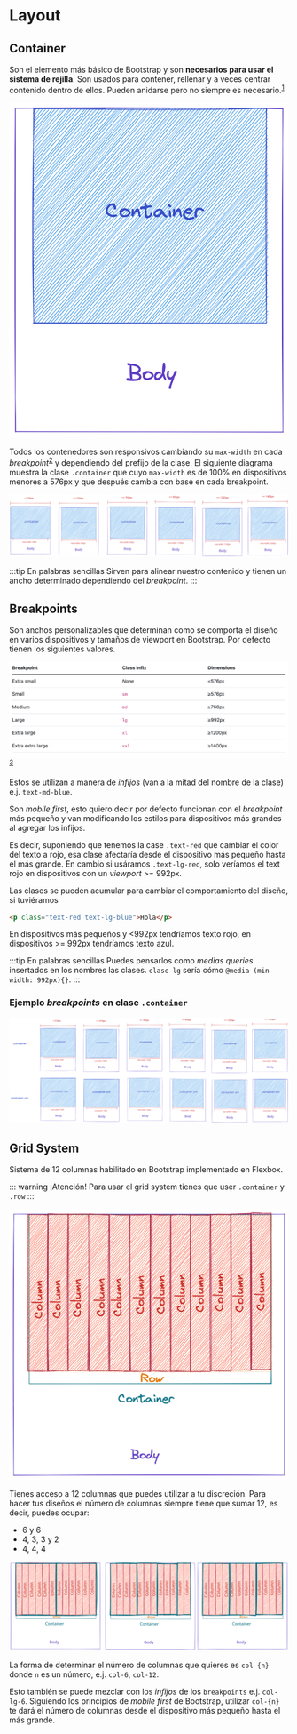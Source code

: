 # Layout

## Container

Son el elemento más básico de Bootstrap y son **necesarios para usar el sistema de rejilla**. Son usados para contener, rellenar y a veces centrar contenido dentro de ellos. Pueden anidarse pero no siempre es necesario.<sup>[1]</sup>

![Container visual explanation](../assets/img/bootstrap-container.png)

Todos los contenedores son responsivos cambiando su `max-width` en cada _breakpoint_<sup>[2]</sup> y dependiendo del prefijo de la clase. El siguiente diagrama muestra la clase `.container` que cuyo `max-width` es de 100% en dispositivos menores a 576px y que después cambia con base en cada breakpoint.

![Container visual explanation](../assets/svg/bootstrap-container-breakpoints.svg)

:::tip En palabras sencillas
Sirven para alinear nuestro contenido y tienen un ancho determinado dependiendo del _breakpoint_.
:::

## Breakpoints

Son anchos personalizables que determinan como se comporta el diseño en varios dispositivos y tamaños de viewport en Bootstrap. Por defecto tienen los siguientes valores.

![Bootstrap breakpoints](../assets//img//bootstrap-breakpoints.png)<sup>[3]</sup>

Estos se utilizan a manera de _infijos_ (van a la mitad del nombre de la clase) e.j. `text-md-blue`.

Son _mobile first_, esto quiero decir por defecto funcionan con el _breakpoint_ más pequeño y van modificando los estilos para dispositivos más grandes al agregar los infijos.

Es decir, suponiendo que tenemos la case `.text-red` que cambiar el color del texto a rojo, esa clase afectaría desde el dispositivo más pequeño hasta el más grande. En cambio si usáramos `.text-lg-red`, solo veríamos el text rojo en dispositivos con un _viewport_ >= 992px.

Las clases se pueden acumular para cambiar el comportamiento del diseño, si tuviéramos

```html
<p class="text-red text-lg-blue">Hola</p>
```

En dispositivos más pequeños y <992px tendríamos texto rojo, en dispositivos >= 992px tendríamos texto azul.

:::tip En palabras sencillas
Puedes pensarlos como _medias queries_ insertados en los nombres las clases. `clase-lg` sería cómo `@media (min-width: 992px){}`.
:::

### Ejemplo _breakpoints_ en clase `.container`

![Container visual explanation](../assets/svg/bootstrap-container-breakpoints-sm-class.svg)

## Grid System

Sistema de 12 columnas habilitado en Bootstrap implementado en Flexbox.

::: warning ¡Atención!
Para usar el grid system tienes que user `.container` y `.row`
:::

![Grid System visual explanation](../assets/img/bootstrap-grid-system.png)

Tienes acceso a 12 columnas que puedes utilizar a tu discreción. Para hacer tus diseños el número de columnas siempre tiene que sumar 12, es decir, puedes ocupar:

- 6 y 6
- 4, 3, 3 y 2
- 4, 4, 4

![Container visual explanation](../assets/svg/bootstrap-grid-opitons.svg)

La forma de determinar el número de columnas que quieres es `col-{n}` donde `n` es un número, e.j. `col-6`, `col-12`.

Esto también se puede mezclar con los _infijos_ de los `breakpoints` e.j. `col-lg-6`. Siguiendo los principios de _mobile first_ de Bootstrap, utilizar `col-{n}` te dará el número de columnas desde el dispositivo más pequeño hasta el más grande.

[1]: https://getbootstrap.com/docs/5.2/layout/containers/#how-they-work
[2]: https://getbootstrap.com/docs/5.2/layout/containers/#how-they-work
[3]: https://getbootstrap.com/docs/5.2/layout/breakpoints/#available-breakpoints
